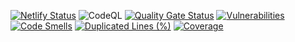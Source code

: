 [![Netlify Status](https://api.netlify.com/api/v1/badges/5b9373c7-1dce-4c01-bbcf-5bc2c1987b09/deploy-status)](https://app.netlify.com/sites/zesty-haupia-eb147d/deploys)
![CodeQL](https://github.com/ShlemenKirill/Save-children/workflows/CodeQL/badge.svg)
[![Quality Gate Status](https://sonarcloud.io/api/project_badges/measure?project=ShlemenKirill_Save-children&metric=alert_status)](https://sonarcloud.io/summary/new_code?id=ShlemenKirill_Save-children)
[![Vulnerabilities](https://sonarcloud.io/api/project_badges/measure?project=ShlemenKirill_Save-children&metric=vulnerabilities)](https://sonarcloud.io/summary/new_code?id=ShlemenKirill_Save-children)
[![Code Smells](https://sonarcloud.io/api/project_badges/measure?project=ShlemenKirill_Save-children&metric=code_smells)](https://sonarcloud.io/summary/new_code?id=ShlemenKirill_Save-children)
[![Duplicated Lines (%)](https://sonarcloud.io/api/project_badges/measure?project=ShlemenKirill_Save-children&metric=duplicated_lines_density)](https://sonarcloud.io/summary/new_code?id=ShlemenKirill_Save-children)
[![Coverage](https://sonarcloud.io/api/project_badges/measure?project=ShlemenKirill_Save-children&metric=coverage)](https://sonarcloud.io/summary/new_code?id=ShlemenKirill_Save-children)
